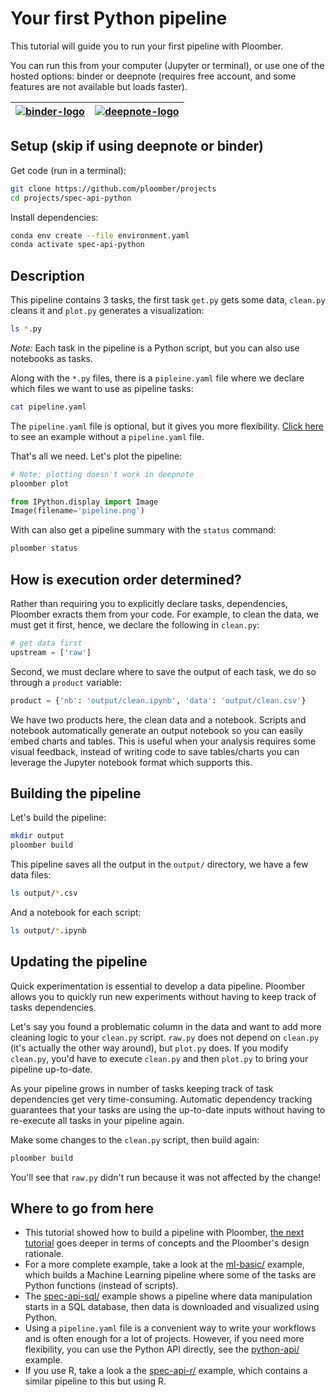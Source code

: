 # Your first Python pipeline

This tutorial will guide you to run your first pipeline with Ploomber.

You can run this from your computer (Jupyter or terminal), or use one of the
hosted options: binder or deepnote (requires free account, and some features are not available but loads faster).

| [![binder-logo](https://mybinder.org/badge_logo.svg)](https://mybinder.org/v2/gh/ploomber/projects/master?urlpath=%2Flab%2Ftree%2Fspec-api-python%2FREADME.ipynb) | [![deepnote-logo](https://deepnote.com/buttons/launch-in-deepnote-small.svg)](https://deepnote.com/launch?template=deepnote&url=https://github.com/ploomber/projects/blob/master/spec-api-python/README.ipynb) |
|---|---|


## Setup (skip if using deepnote or binder)

Get code (run in a terminal):

~~~sh
git clone https://github.com/ploomber/projects
cd projects/spec-api-python
~~~

Install dependencies:

~~~sh
conda env create --file environment.yaml
conda activate spec-api-python
~~~

## Description

This pipeline contains 3 tasks, the first task `get.py` gets some data,
`clean.py` cleans it and `plot.py` generates a visualization:

```bash tags=["bash"]
ls *.py
```

*Note:* Each task in the pipeline is a Python script, but you can also use notebooks as tasks.

Along with the `*.py` files, there is a `pipleine.yaml` file where we declare
which files we want to use as pipeline tasks:

```bash tags=["bash"]
cat pipeline.yaml
```

The `pipeline.yaml` file is optional, but it gives you more flexibility.
[Click here](https://github.com/ploomber/projects/tree/master/spec-api-directory) to see an example without a `pipeline.yaml` file.


That's all we need. Let's plot the pipeline:

```bash tags=["bash"]
# Note: plotting doesn't work in deepnote
ploomber plot
```

```python
from IPython.display import Image
Image(filename='pipeline.png')
```

With can also get a pipeline summary with the `status` command:

```bash tags=["bash"]
ploomber status
```

## How is execution order determined?

Rather than requiring you to explicitly declare tasks, dependencies, Ploomber
exracts them from your code. For example, to clean the data, we must get it
first, hence, we declare the following in `clean.py`:

~~~python
# get data first
upstream = ['raw']
~~~

Second, we must declare where to save the output of each task, we do so through
a `product` variable:

~~~python
product = {'nb': 'output/clean.ipynb', 'data': 'output/clean.csv'}
~~~

We have two products here, the clean data and a notebook. Scripts and notebook
automatically generate an output notebook so you can easily embed charts and
tables. This is useful when your analysis requires some visual feedback,
instead of writing code to save tables/charts you can leverage the Jupyter
notebook format which supports this.

## Building the pipeline

Let's build the pipeline:

```bash tags=["bash"]
mkdir output
ploomber build
```

This pipeline saves all the output in the `output/` directory, we have a few
data files:

```bash tags=["bash"]
ls output/*.csv
```

And a notebook for each script:

```bash tags=["bash"]
ls output/*.ipynb
```

## Updating the pipeline

Quick experimentation is essential to develop a data pipeline. Ploomber allows
you to quickly run new experiments without having to keep track of tasks
dependencies.

Let's say you found a problematic column in the data and want to add more
cleaning logic to your `clean.py` script. `raw.py` does not depend
on `clean.py` (it's actually the other way around), but `plot.py` does. If
you modify `clean.py`, you'd have to execute `clean.py` and then `plot.py`
to bring your pipeline up-to-date.

As your pipeline grows in number of tasks keeping track of task dependencies
get very time-consuming. Automatic dependency tracking guarantees that
your tasks are using the up-to-date inputs without having to re-execute all tasks in your pipeline again.

Make some changes to the `clean.py` script, then build again:

```bash tags=["bash"]
ploomber build
```

You'll see that `raw.py` didn't run because it was not affected by the change!


## Where to go from here

* This tutorial showed how to build a pipeline with Ploomber, [the next
tutorial](https://ploomber.readthedocs.io/en/stable/get-started/basic-concepts.html) goes deeper in terms of concepts and the Ploomber's design rationale.
* For a more complete example, take a look at the [ml-basic/](https://github.com/ploomber/projects/tree/master/ml-basic) example, which builds a Machine Learning pipeline where some of the tasks are Python functions (instead of scripts).
* The [spec-api-sql/](https://github.com/ploomber/projects/tree/master/spec-api-sql) example shows a pipeline where data manipulation starts in a SQL
database, then data is downloaded and visualized using Python.
* Using a `pipeline.yaml` file is a convenient way to write your workflows and is
often enough for a lot of projects. However, if you need more flexibility, you
can use the Python API directly, see the [python-api/](https://github.com/ploomber/projects/tree/master/python-api) example.
*  If you use R, take a look a the [spec-api-r/](https://github.com/ploomber/projects/tree/master/spec-api-r) example, which contains a similar
pipeline to this but using R.
